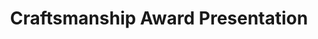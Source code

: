 ---
pid: '57'
_date: '1934'
derivativo_link: https://derivativo-2.library.columbia.edu/iiif/2/ldpd:341247/
dlc_link: https://dlc.library.columbia.edu/catalog/cul:bk3j9kd5cd
format: photographs
iiif_json: https://derivativo-2.library.columbia.edu/iiif/2/ldpd:341247/info.json
_name: Rothschild, Albert
native_jpg: https://derivativo-2.library.columbia.edu/iiif/2/ldpd:341247/full/!768,768/0/native.jpg
shelf_location: Box no. Box 185, Folder no. Folder 27 (Events - Awards - Craftsmanship
  Award, 1934), Historical Photograph Collection
subjects: Academic libraries; Award presentations; New York (N.Y.); Butler Library
summary: President Nicholas Murray Butler handing out a Craftsmanship Award in front
  of South Hall (Butler Library), 1934.
title: Craftsmanship Award Presentation
permalink: /photos/57/
layout: photo-page
---